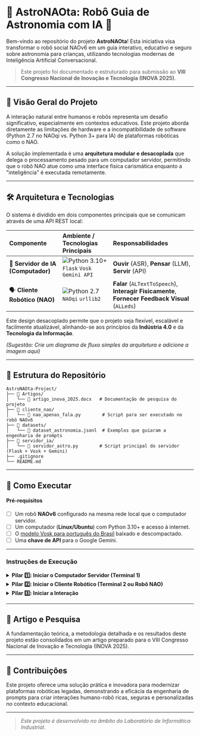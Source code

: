 # 🤖 AstroNAOta: Robô Guia de Astronomia com IA 🌠

Bem-vindo ao repositório do projeto **AstroNAOta**! Esta iniciativa visa transformar o robô social NAOv6 em um guia interativo, educativo e seguro sobre astronomia para crianças, utilizando tecnologias modernas de Inteligência Artificial Conversacional.

> Este projeto foi documentado e estruturado para submissão ao **VIII Congresso Nacional de Inovação e Tecnologia (INOVA 2025)**.

---

## 🎯 Visão Geral do Projeto

A interação natural entre humanos e robôs representa um desafio significativo, especialmente em contextos educativos. Este projeto aborda diretamente as limitações de hardware e a incompatibilidade de software (Python 2.7 no NAOqi vs. Python 3+ para IA) de plataformas robóticas como o NAO.

A solução implementada é uma **arquitetura modular e desacoplada** que delega o processamento pesado para um computador servidor, permitindo que o robô NAO atue como uma interface física carismática enquanto a "inteligência" é executada remotamente.

---

## 🛠️ Arquitetura e Tecnologias

O sistema é dividido em dois componentes principais que se comunicam através de uma API REST local:

| Componente | Ambiente / Tecnologias Principais | Responsabilidades |
| :--- | :--- | :--- |
| 🧠 **Servidor de IA (Computador)** | ![Python 3.10+](https://img.shields.io/badge/Python-3.10%2B-blue?logo=python) `Flask` `Vosk` `Gemini API` | **Ouvir** (ASR), **Pensar** (LLM), **Servir** (API) |
| 🗣️ **Cliente Robótico (NAO)** | ![Python 2.7](https://img.shields.io/badge/Python-2.7-orange?logo=python) `NAOqi` `urllib2` | **Falar** (`ALTextToSpeech`), **Interagir Fisicamente**, **Fornecer Feedback Visual** (`ALLeds`) |

Este design desacoplado permite que o projeto seja flexível, escalável e facilmente atualizável, alinhando-se aos princípios da **Indústria 4.0** e da **Tecnologia da Informação**.

*(Sugestão: Crie um diagrama de fluxo simples da arquitetura e adicione a imagem aqui)*

---

## 📂 Estrutura do Repositório

```
AstroNAOta-Project/
├── 📁 Artigos/
│   └── 📄 artigo_inova_2025.docx   # Documentação de pesquisa do projeto
├── 📁 cliente_nao/
│   └── 📜 nao_apenas_fala.py        # Script para ser executado no robô NAOv6
├── 📁 datasets/
│   └── 📄 dataset_astronomia.jsonl  # Exemplos que guiaram a engenharia de prompts
├── 📁 servidor_ia/
│   └── 📜 servidor_astro.py        # Script principal do servidor (Flask + Vosk + Gemini)
├── .gitignore
└── README.md
```

---

## 🚀 Como Executar

#### **Pré-requisitos**
- [ ] Um robô **NAOv6** configurado na mesma rede local que o computador servidor.
- [ ] Um computador (**Linux/Ubuntu**) com Python 3.10+ e acesso à internet.
- [ ] O [modelo Vosk para português do Brasil](https://alphacephei.com/vosk/models) baixado e descompactado.
- [ ] Uma **chave de API** para o Google Gemini.

---

### **Instruções de Execução**

<details>
<summary><strong>Pilar 1️⃣: Iniciar o Computador Servidor (Terminal 1)</strong></summary>

1.  Navegue até a pasta do projeto e crie/ative um ambiente virtual:
    ```bash
    cd /caminho/para/AstroNAOta-Project
    python3 -m venv env_llm_py3
    source env_llm_py3/bin/activate
    ```
2.  Instale as dependências:
    ```bash
    pip install google-generativeai vosk pyaudio flask
    ```
3.  Defina sua chave de API do Google como uma variável de ambiente:
    ```bash
    export GOOGLE_API_KEY="SUA_CHAVE_DE_API_AQUI"
    ```
4.  No script `servidor_ia/servidor_astro.py`, ajuste a variável `VOSK_MODEL_PATH` para o caminho correto da sua pasta do modelo Vosk.
5.  Inicie o servidor e aguarde a mensagem de "SERVIDOR PRONTO":
    ```bash
    python3 servidor_ia/servidor_astro.py
    ```
    > **Nota:** Deixe este terminal rodando. Ele é o cérebro do AstroNAOta!

</details>

<details>
<summary><strong>Pilar 2️⃣: Iniciar o Cliente Robótico (Terminal 2 ou Robô NAO)</strong></summary>

1.  Transfira o script `cliente_nao/nao_apenas_fala.py` para o seu robô.
2.  **IMPORTANTE:** Edite o script e ajuste as variáveis `ROBOT_IP` e `FLASK_SERVER_IP` para os IPs corretos da sua rede.
3.  Execute o script no robô:
    ```bash
    python nao_apenas_fala.py
    ```
    > O AstroNAOta fará sua apresentação e começará a verificar o servidor.

</details>

<details>
<summary><strong>Pilar 3️⃣: Iniciar a Interação</strong></summary>

1.  No terminal do **servidor** (Terminal 1), pressione **Enter**.
2.  A mensagem `... Microfone ATIVADO...` aparecerá.
3.  **Fale sua pergunta de astronomia** claramente para o microfone do computador.
4.  O robô NAO receberá e falará a resposta gerada pelo AstroNAOta!
5.  Para fazer uma nova pergunta, basta pressionar `Enter` novamente no terminal do servidor.

</details>

---

## 📄 Artigo e Pesquisa

A fundamentação teórica, a metodologia detalhada e os resultados deste projeto estão consolidados em um artigo preparado para o VIII Congresso Nacional de Inovação e Tecnologia (INOVA 2025).

---

## 🌟 Contribuições

Este projeto oferece uma solução prática e inovadora para modernizar plataformas robóticas legadas, demonstrando a eficácia da engenharia de prompts para criar interações humano-robô ricas, seguras e personalizadas no contexto educacional.

---
> *Este projeto é desenvolvido no âmbito do Laboratório de Informática Industrial.*